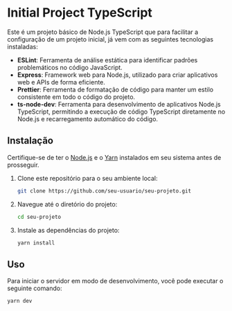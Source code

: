 # Initial Project TypeScript

Este é um projeto básico de Node.js TypeScript que para facilitar a configuração de um projeto inicial, já vem com as seguintes tecnologias instaladas:

- **ESLint**: Ferramenta de análise estática para identificar padrões problemáticos no código JavaScript.
- **Express**: Framework web para Node.js, utilizado para criar aplicativos web e APIs de forma eficiente.
- **Prettier**: Ferramenta de formatação de código para manter um estilo consistente em todo o código do projeto.
- **ts-node-dev**: Ferramenta para desenvolvimento de aplicativos Node.js TypeScript, permitindo a execução de código TypeScript diretamente no Node.js e recarregamento automático do código.

## Instalação

Certifique-se de ter o [Node.js](https://nodejs.org/) e o [Yarn](https://yarnpkg.com/) instalados em seu sistema antes de prosseguir.

1. Clone este repositório para o seu ambiente local:

    ```bash
    git clone https://github.com/seu-usuario/seu-projeto.git
    ```

2. Navegue até o diretório do projeto:

    ```bash
    cd seu-projeto
    ```

3. Instale as dependências do projeto:

    ```bash
    yarn install
    ```

## Uso

Para iniciar o servidor em modo de desenvolvimento, você pode executar o seguinte comando:

```bash
yarn dev
